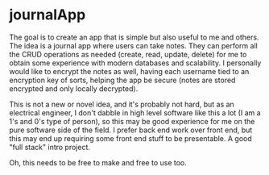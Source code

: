 # journalApp
The goal is to create an app that is simple but also useful to me and others. The idea is a journal app where users can take notes. They can perform all the CRUD operations as needed (create, read, update, delete) for me to obtain some experience with modern databases and scalability. I personally would like to encrypt the notes as well, having each username tied to an encryption key of sorts, helping the app be secure (notes are stored encrypted and only locally decrypted).

This is not a new or novel idea, and it's probably not hard, but as an electrical engineer, I don't dabble in high level software like this a lot (I am a 1's and 0's type of person), so this may be good experience for me on the pure software side of the field. I prefer back end work over front end, but this may end up requiring some front end stuff to be presentable. A good "full stack" intro project.

Oh, this needs to be free to make and free to use too.
